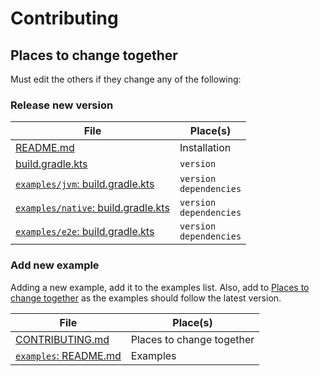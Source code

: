 # Contributing

## Places to change together

Must edit the others if they change any of the following:

### Release new version

| File                                                                    | Place(s)                        |
|-------------------------------------------------------------------------|---------------------------------|
| [README.md](README.md#installation)                                     | Installation                    |
| [build.gradle.kts](build.gradle.kts)                                    | `version`                       |
| [`examples/jvm`: build.gradle.kts](examples/jvm/build.gradle.kts)       | `version` <br /> `dependencies` |
| [`examples/native`: build.gradle.kts](examples/native/build.gradle.kts) | `version` <br /> `dependencies` |
| [`examples/e2e`: build.gradle.kts](examples/e2e/build.gradle.kts)       | `version` <br /> `dependencies` |

### Add new example

Adding a new example, add it to the examples list.
Also, add to [Places to change together](#places-to-change-together) as the examples should follow the latest version.

| File                                                         | Place(s)                  |
|--------------------------------------------------------------|---------------------------|
| [CONTRIBUTING.md](CONTRIBUTING.md#places-to-change-together) | Places to change together |
| [`examples`: README.md](examples/README.md#examples)         | Examples                  |
